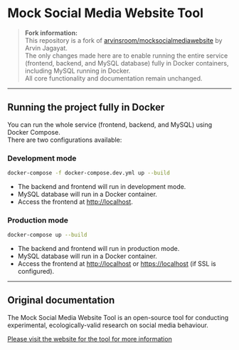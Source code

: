 # Mock Social Media Website Tool

> **Fork information:**  
> This repository is a fork of [arvinsroom/mocksocialmediawebsite](https://github.com/arvinsroom/mocksocialmediawebsite) by Arvin Jagayat.  
> The only changes made here are to enable running the entire service (frontend, backend, and MySQL database) fully in Docker containers, including MySQL running in Docker.  
> All core functionality and documentation remain unchanged.

---

## Running the project fully in Docker

You can run the whole service (frontend, backend, and MySQL) using Docker Compose.  
There are two configurations available:

### Development mode

```sh
docker-compose -f docker-compose.dev.yml up --build
```

- The backend and frontend will run in development mode.
- MySQL database will run in a Docker container.
- Access the frontend at [http://localhost](http://localhost).

### Production mode

```sh
docker-compose up --build
```

- The backend and frontend will run in production mode.
- MySQL database will run in a Docker container.
- Access the frontend at [http://localhost](http://localhost) or [https://localhost](https://localhost) (if SSL is configured).

---

## Original documentation

The Mock Social Media Website Tool is an open-source tool for conducting experimental, ecologically-valid research on social media behaviour.

[Please visit the website for the tool for more information](https://docs.studysocial.media)